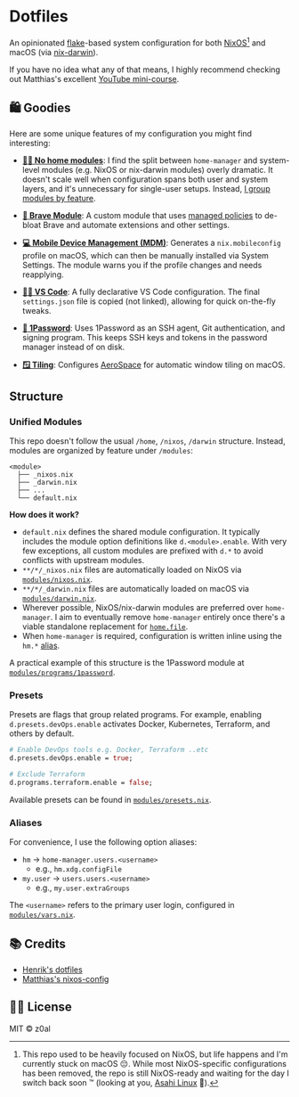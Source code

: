 # Dotfiles

An opinionated [flake](https://nix.dev/concepts/flakes)-based system configuration for both [NixOS](https://nixos.org)[^1] and macOS (via [nix-darwin](https://github.com/nix-darwin/nix-darwin)).

If you have no idea what any of that means, I highly recommend checking out Matthias's excellent [YouTube mini-course](https://youtu.be/AGVXJ-TIv3Y).

## 🛍️ Goodies

Here are some unique features of my configuration you might find interesting:

- [**🙅‍♂️ No home modules**](https://nix-community.github.io/home-manager/index.xhtml#ch-writing-modules): I find the split between `home-manager` and system-level modules (e.g. NixOS or nix-darwin modules) overly dramatic. It doesn't scale well when configuration spans both user and system layers, and it's unnecessary for single-user setups. Instead, [I group modules by feature](#unified-modules).

- [**🦁 Brave Module**](./modules/programs/brave): A custom module that uses [managed policies](https://support.brave.com/hc/en-us/articles/360039248271-Group-Policy) to de-bloat Brave and automate extensions and other settings.

- [**💻 Mobile Device Management (MDM)**](./modules/mdm/_darwin.nix): Generates a `nix.mobileconfig` profile on macOS, which can then be manually installed via System Settings. The module warns you if the profile changes and needs reapplying.

- [**👨‍💻 VS Code**](./modules/programs/vscode): A fully declarative VS Code configuration. The final `settings.json` file is copied (not linked), allowing for quick on-the-fly tweaks.

- [**🔐 1Password**](./modules/programs/1password): Uses 1Password as an SSH agent, Git authentication, and signing program. This keeps SSH keys and tokens in the password manager instead of on disk.

- [**🪟 Tiling**](./modules/config/tiling/_darwin.nix): Configures [AeroSpace](https://nikitabobko.github.io/AeroSpace/guide) for automatic window tiling on macOS.

## Structure

### Unified Modules

This repo doesn't follow the usual `/home`, `/nixos`, `/darwin` structure. Instead, modules are organized by feature under `/modules`:

```
<module>
  ├── _nixos.nix
  ├── _darwin.nix
  ├── ...
  └── default.nix
```

**How does it work?**

- `default.nix` defines the shared module configuration. It typically includes the module option definitions like `d.<module>.enable`. With very few exceptions, all custom modules are prefixed with `d.*` to avoid conflicts with upstream modules.
- `**/*/_nixos.nix` files are automatically loaded on NixOS via [`modules/nixos.nix`](./modules/nixos.nix).
- `**/*/_darwin.nix` files are automatically loaded on macOS via [`modules/darwin.nix`](./modules/darwin.nix).
- Wherever possible, NixOS/nix-darwin modules are preferred over `home-manager`. I aim to eventually remove `home-manager` entirely once there's a viable standalone replacement for [`home.file`](https://nix-community.github.io/home-manager/options.xhtml#opt-home.file).
- When `home-manager` is required, configuration is written inline using the `hm.*` [alias](#aliases).

A practical example of this structure is the 1Password module at [`modules/programs/1password`](./modules/programs/1password).

### Presets

Presets are flags that group related programs. For example, enabling `d.presets.devOps.enable` activates Docker, Kubernetes, Terraform, and others by default.

```nix
# Enable DevOps tools e.g. Docker, Terraform ..etc
d.presets.devOps.enable = true;

# Exclude Terraform
d.programs.terraform.enable = false;
```

Available presets can be found in [`modules/presets.nix`](./modules/presets.nix).

### Aliases

For convenience, I use the following option aliases:

- `hm` → `home-manager.users.<username>`
  - e.g., `hm.xdg.configFile`
- `my.user` → `users.users.<username>`
  - e.g., `my.user.extraGroups`

The `<username>` refers to the primary user login, configured in [`modules/vars.nix`](./modules/vars.nix).

## 📚 Credits

- [Henrik's dotfiles](https://github.com/hlissner/dotfiles)
- [Matthias's nixos-config](https://github.com/MatthiasBenaets/nix-config)

## 🧑‍⚖️ License

MIT © z0al

[^1]:
    This repo used to be heavily focused on NixOS, but life happens and I'm currently stuck on macOS 😔.
    While most NixOS-specific configurations has been removed, the repo is still NixOS-ready and waiting for the day I switch back soon ™️ (looking at you, [Asahi Linux](https://asahilinux.org/) 👀).
